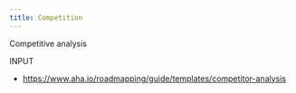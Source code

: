 ```yaml
---
title: Competition
---
```


Competitive analysis

INPUT
- https://www.aha.io/roadmapping/guide/templates/competitor-analysis
